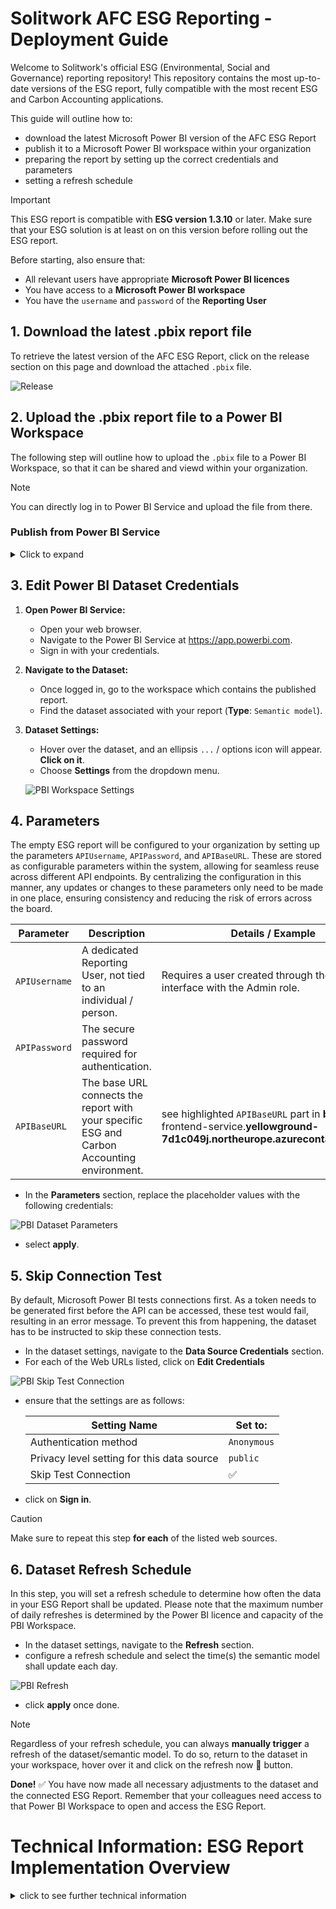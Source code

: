 # **Solitwork** AFC ESG Reporting - Deployment Guide
Welcome to Solitwork's official ESG (Environmental, Social and Governance) reporting repository! This repository contains the most up-to-date versions of the ESG report, fully compatible with the most recent ESG and Carbon Accounting applications.

This guide will outline how to:  
 - download the latest Microsoft Power BI version of the AFC ESG Report 
 - publish it to a Microsoft Power BI workspace within your organization
 - preparing the report by setting up the correct credentials and parameters
 - setting a refresh schedule 


> [!IMPORTANT]
> This ESG report is compatible with **ESG version 1.3.10** or later.
> Make sure that your ESG solution is at least on on this version before rolling out the ESG report. 
>
> Before starting, also ensure that:
>
> - All relevant users have appropriate **Microsoft Power BI licences**
> - You have access to a **Microsoft Power BI workspace**
> - You have the `username` and `password` of the **Reporting User**


## 1. Download the latest .pbix report file
To retrieve the latest version of the AFC ESG Report, click on the release section on this page and download the attached `.pbix` file. 

   ![Release](images/Navigate%20Release.png)


## 2. Upload the .pbix report file to a Power BI Workspace
The following step will outline how to upload the `.pbix` file to a Power BI Workspace, so that it can be shared and viewd within your organization. 

> [!NOTE]
> You can directly log in to Power BI Service and upload the file from there.

### Publish from Power BI Service
<details>
<summary> Click to expand</summary>

1. Log in to your **Power BI Account** (via https://app.powerbi.com)
2. Navigate to the appropriate Power BI Workspace or create a new workspace.

   ![PBI Workspace](images/PBI%20Workspace.jpg)

3. Click **Upload** and select the `.pbix` file you have previously downloaded.

   ![PBI Workspace Upload](images/PBI%20Workspace%20Upload.png)

4. Continue with **Step 3** of this guide.
</details>


## 3. Edit Power BI Dataset Credentials 

1.	**Open Power BI Service:**
    - Open your web browser.
    - Navigate to the Power BI Service at https://app.powerbi.com.
    - Sign in with your credentials.

2.	**Navigate to the Dataset:**
    - Once logged in, go to the workspace which contains the published report.
    - Find the dataset associated with your report (**Type**: `Semantic model`).

3.	**Dataset Settings:**
    - Hover over the dataset, and an ellipsis `...` / options icon will appear. **Click on it**.
    - Choose **Settings** from the dropdown menu.

    ![PBI Workspace Settings](images/PBI%20Dataset%20Settings.png)

## 4. Parameters

   The empty ESG report will be configured to your organization by setting up the parameters `APIUsername`, `APIPassword`, and `APIBaseURL`. These are stored as configurable parameters within the system, allowing for seamless reuse across different API endpoints. By centralizing the configuration in this manner, any updates or      changes to these    parameters only need to be made in one place, ensuring consistency and reducing the risk of errors across the board.


   | Parameter                   | Description                                                                                    | Details / Example                                                                                                                |
   |-----------------------------|------------------------------------------------------------------------------------------------|----------------------------------------------------------------------------------------------------------------------------------|
   | `APIUsername`               | A dedicated Reporting User, not tied to an individual / person.                                | Requires a user created through the ESG user interface with the Admin role.                                                      |
   | `APIPassword`               | The secure password required for authentication.                                               |                                                                                                                                  |
   | `APIBaseURL`                | The base URL connects the report with your specific ESG and Carbon Accounting environment.     | see highlighted `APIBaseURL` part in **bold**:  esg-frontend-service.**yellowground-7d1c049j.northeurope.azurecontainerapps.io** |

   - In the **Parameters** section, replace the placeholder values with the following credentials:
  
   ![PBI Dataset Parameters](images/PBI%20Dataset%20Parameters.png)


   - select **apply**.


## 5. Skip Connection Test

   By default, Microsoft Power BI tests connections first. As a token needs to be generated first before the API can be accessed, these test would fail, resulting in an error message. To prevent this from happening, the dataset has to be instructed to skip these connection tests.

   - In the dataset settings, navigate to the **Data Source Credentials** section.
   - For each of the Web URLs listed, click on **Edit Credentials**
  
   ![PBI Skip Test Connection](images/PBI%20Skip%20Test%20Connection.png)

   - ensure that the settings are as follows:
  
      | Setting Name                               | Set to:             |
      |--------------------------------------------|---------------------|
      | Authentication method                      | `Anonymous`         |
      | Privacy level setting for this data source | `public`            |
      | Skip Test Connection                       | :white_check_mark:  |

   - click on **Sign in**.

   > [!CAUTION]
   > Make sure to repeat this step **for each** of the listed web sources.

## 6. Dataset Refresh Schedule

   In this step, you will set a refresh schedule to determine how often the data in your ESG Report shall be updated. Please note that the maximum number of daily refreshes is determined by the Power BI licence and capacity of the PBI Workspace. 

   - In the dataset settings, navigate to the **Refresh** section.
   - configure a refresh schedule and select the time(s) the semantic model shall update each day.

   ![PBI Refresh](images/PBI%20Refresh%20Schedule.png)

   - click **apply** once done. 

   > [!NOTE]
   > Regardless of your refresh schedule, you can always **manually trigger** a refresh of the dataset/semantic model.
   > To do so, return to the dataset in your workspace, hover over it and click on the refresh now :arrows_counterclockwise: button. 

**Done!** :white_check_mark: You have now made all necessary adjustments to the dataset and the connected ESG Report. 
Remember that your colleagues need access to that Power BI Workspace to open and access the ESG Report. 



# Technical Information: ESG Report Implementation Overview

<details>
<summary>click to see further technical information</summary>

## Using the Report
To utilize this report effectively, please follow these steps:

1. **Download the Report**

2. **Open the Power Query Editor**

3. **Configuration**: Configure report with your specific parameters:
    - **Username**: Your organizational username for authentication.
    - **Password**: A secure password required for authentication.
    - **Base URL**: The base URL connects the report with your specific ESG and Carbon Accounting environment.

By setting up these parameters, you will ensure that the report functions correctly within your operational context, allowing you to leverage the latest insights and analyses provided.

![API Overview](images/API%20Overview.png)

## Parameters
In the ESG reporting system, the foundational step involves setting up parameters such as `APIUsername`, `APIPassword`, and `APIBaseURL`. These are stored as configurable parameters within the system, allowing for seamless reuse across different API endpoints. By centralizing the configuration in this manner, any updates or changes to these parameters only need to be made in one place, ensuring consistency and reducing the risk of errors across the board.

## Token Retrieval Function
To ensure secure and authorized access to the APIs, our system automates the token retrieval process through a dedicated function `fnGetToken`. This function is crucial for maintaining secure communication with the API by fetching an authentication token using your credentials.

## Data Retrieval Function
Each API endpoint is equipped with a function designed to retrieve one page of paginated data, ensuring efficient data access for our ESG reporting system. Functions such as `fnGetNextPageSurveys` dynamically adjust to retrieve the next page based on the last page accessed, facilitating seamless navigation through large datasets.

## Dynamic Pagination Function
The `fnGenerateByPage` function is designed to automate the complete retrieval of data from paginated API endpoints in Power BI. It works in conjunction with specific pagination functions, like `fnGetNextPageSurveys`, to ensure that all pages of data are fetched seamlessly until no more results are available from the API.

## Retrieving Data from the API
The primary goal is to safely and efficiently retrieve the full set of data from the API. This combines all the previously mentioned features and parameters to ensure a smooth process of importing data into a Power BI report.

```m
let
    Surveys = fnGenerateByPage(fnGetNextPageSurveys)
in
    Surveys
```
</details>

